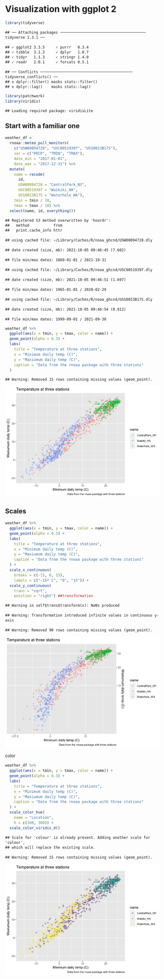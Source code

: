 Visualization with ggplot 2
================

``` r
library(tidyverse)
```

    ## ── Attaching packages ─────────────────────────────────────── tidyverse 1.3.1 ──

    ## ✓ ggplot2 3.3.5     ✓ purrr   0.3.4
    ## ✓ tibble  3.1.3     ✓ dplyr   1.0.7
    ## ✓ tidyr   1.1.3     ✓ stringr 1.4.0
    ## ✓ readr   2.0.1     ✓ forcats 0.5.1

    ## ── Conflicts ────────────────────────────────────────── tidyverse_conflicts() ──
    ## x dplyr::filter() masks stats::filter()
    ## x dplyr::lag()    masks stats::lag()

``` r
library(patchwork)
library(viridis)
```

    ## Loading required package: viridisLite

## Start with a familiar one

``` r
weather_df = 
  rnoaa::meteo_pull_monitors(
    c("USW00094728", "USC00519397", "USS0023B17S"),
    var = c("PRCP", "TMIN", "TMAX"), 
    date_min = "2017-01-01",
    date_max = "2017-12-31") %>%
  mutate(
    name = recode(
      id, 
      USW00094728 = "CentralPark_NY", 
      USC00519397 = "Waikiki_HA",
      USS0023B17S = "Waterhole_WA"),
    tmin = tmin / 10,
    tmax = tmax / 10) %>%
  select(name, id, everything())
```

    ## Registered S3 method overwritten by 'hoardr':
    ##   method           from
    ##   print.cache_info httr

    ## using cached file: ~/Library/Caches/R/noaa_ghcnd/USW00094728.dly

    ## date created (size, mb): 2021-10-05 09:46:45 (7.602)

    ## file min/max dates: 1869-01-01 / 2021-10-31

    ## using cached file: ~/Library/Caches/R/noaa_ghcnd/USC00519397.dly

    ## date created (size, mb): 2021-10-05 09:46:51 (1.697)

    ## file min/max dates: 1965-01-01 / 2020-02-29

    ## using cached file: ~/Library/Caches/R/noaa_ghcnd/USS0023B17S.dly

    ## date created (size, mb): 2021-10-05 09:46:54 (0.912)

    ## file min/max dates: 1999-09-01 / 2021-09-30

``` r
weather_df %>% 
  ggplot(aes(x = tmin, y = tmax, color = name)) +
  geom_point(alpha = 0.3) +
  labs(
    title = "Temperature at three stations",
    x = "Minimum daily temp (C)",
    y = "Maxiumum daily temp (C)",
    caption = "Data from the rnoaa package with three stations"
  )
```

    ## Warning: Removed 15 rows containing missing values (geom_point).

![](viz_with_ggplot2_files/figure-gfm/unnamed-chunk-3-1.png)<!-- -->

## Scales

``` r
weather_df %>% 
  ggplot(aes(x = tmin, y = tmax, color = name)) +
  geom_point(alpha = 0.3) +
  labs(
    title = "Temperature at three stations",
    x = "Minimum daily temp (C)",
    y = "Maxiumum daily temp (C)",
    caption = "Data from the rnoaa package with three stations"
  ) +
  scale_x_continuous(
    breaks = c(-15, 0, 15), 
    labels = c("-15º C", "0", "15")) +
  scale_y_continuous(
    trans = "sqrt",
    position = "right") ##transformation
```

    ## Warning in self$trans$transform(x): NaNs produced

    ## Warning: Transformation introduced infinite values in continuous y-axis

    ## Warning: Removed 90 rows containing missing values (geom_point).

![](viz_with_ggplot2_files/figure-gfm/unnamed-chunk-4-1.png)<!-- -->

color

``` r
weather_df %>% 
  ggplot(aes(x = tmin, y = tmax, color = name)) +
  geom_point(alpha = 0.3) +
  labs(
    title = "Temperature at three stations",
    x = "Minimum daily temp (C)",
    y = "Maxiumum daily temp (C)",
    caption = "Data from the rnoaa package with three stations"
  ) +
  scale_color_hue(
    name = "Location",
    h = c(100, 300)) +
  scale_color_viridis_d()
```

    ## Scale for 'colour' is already present. Adding another scale for 'colour',
    ## which will replace the existing scale.

    ## Warning: Removed 15 rows containing missing values (geom_point).

![](viz_with_ggplot2_files/figure-gfm/unnamed-chunk-5-1.png)<!-- -->
